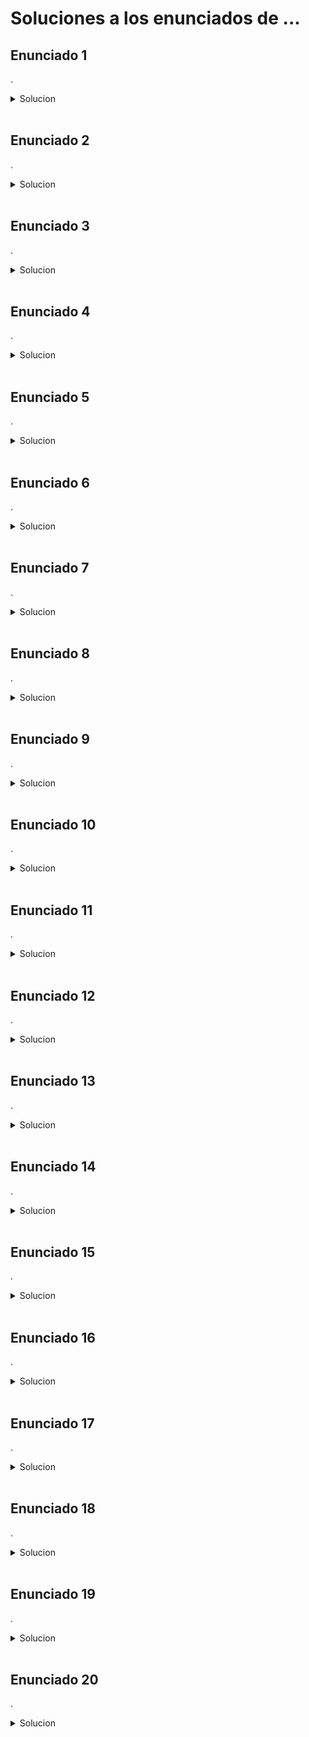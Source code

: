 # Soluciones a los enunciados de ...

## Enunciado 1

.

<details>
  <summary>Solucion</summary>
  Contenido oculto
</details>
<br>

## Enunciado 2

.

<details>
  <summary>Solucion</summary>
  Contenido oculto
</details>
<br>

## Enunciado 3

.

<details>
  <summary>Solucion</summary>
  Contenido oculto
</details>
<br>

## Enunciado 4

.

<details>
  <summary>Solucion</summary>
  Contenido oculto
</details>
<br>

## Enunciado 5

.

<details>
  <summary>Solucion</summary>
  Contenido oculto
</details>
<br>

## Enunciado 6

.

<details>
  <summary>Solucion</summary>
  Contenido oculto
</details>
<br>

## Enunciado 7

.

<details>
  <summary>Solucion</summary>
  Contenido oculto
</details>
<br>

## Enunciado 8

.

<details>
  <summary>Solucion</summary>
  Contenido oculto
</details>
<br>

## Enunciado 9

.

<details>
  <summary>Solucion</summary>
  Contenido oculto
</details>
<br>

## Enunciado 10

.

<details>
  <summary>Solucion</summary>
  Contenido oculto
</details>
<br>

## Enunciado 11

.

<details>
  <summary>Solucion</summary>
  Contenido oculto
</details>
<br>

## Enunciado 12

.

<details>
  <summary>Solucion</summary>
  Contenido oculto
</details>
<br>

## Enunciado 13

.

<details>
  <summary>Solucion</summary>
  Contenido oculto
</details>
<br>

## Enunciado 14

.

<details>
  <summary>Solucion</summary>
  Contenido oculto
</details>
<br>

## Enunciado 15

.

<details>
  <summary>Solucion</summary>
  Contenido oculto
</details>
<br>

## Enunciado 16

.

<details>
  <summary>Solucion</summary>
  Contenido oculto
</details>
<br>

## Enunciado 17

.

<details>
  <summary>Solucion</summary>
  Contenido oculto
</details>
<br>

## Enunciado 18

.

<details>
  <summary>Solucion</summary>
  Contenido oculto
</details>
<br>

## Enunciado 19

.

<details>
  <summary>Solucion</summary>
  Contenido oculto
</details>
<br>

## Enunciado 20

.

<details>
  <summary>Solucion</summary>
  Contenido oculto
</details>
<br>

